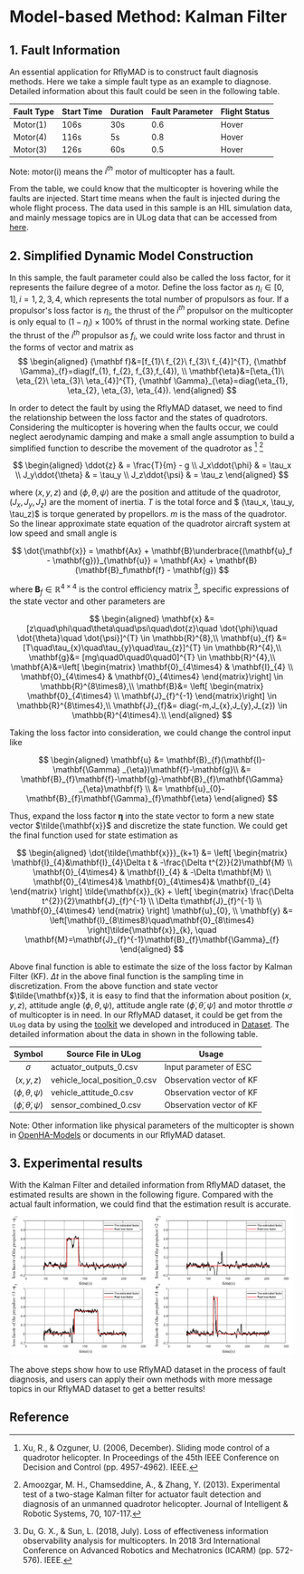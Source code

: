 # Model-based Method: Kalman Filter

## 1. Fault Information
An essential application for RflyMAD is to construct fault diagnosis methods. Here we take a simple fault type as an example to diagnose. Detailed information about this fault could be seen in the following table.

| Fault Type     | Start Time     | Duration       |Fault Parameter| Flight Status|
| -------------- | -------------- | -------------- | ------------- | ------------ |
| Motor(1)       | 106s           | 30s            | 0.6           | Hover        |
| Motor(4)       | 116s           | 5s             | 0.8           | Hover        |
| Motor(3)       | 126s           | 60s            | 0.5           | Hover        |

Note: motor(i) means the $i^{th}$ motor of multicopter has a fault.

From the table, we could know that the multicopter is hovering while the faults are injected. Start time means when the fault is injected during the whole flight process. The data used in this sample is an HIL simulation data, and mainly message topics are in ULog data that can be accessed from [here](https://bhpan.buaa.edu.cn/link/AAC765607ACC0C4104BE0ADA90F56D850B).

## 2. Simplified Dynamic Model Construction
In this sample, the fault parameter could also be called the loss factor, for it represents the failure degree of a motor. Define the loss factor as $\eta_{i}\in[0,1],i=1,2,3,4$, which represents the total number of propulsors as four. If a propulsor's loss factor is $\eta_{i}$, the thrust of the $i^{th}$ propulsor on the multicopter is only equal to $(1-\eta_{i})\times100\%$ of thrust in the normal working state. Define the thrust of the $i^{th}$ propulsor as $f_{i}$, we could write loss factor and thrust in the forms of vector and matrix as
$$
\begin{aligned}
    {\mathbf f}&=[f_{1}\ f_{2}\ f_{3}\ f_{4}]^{T}, {\mathbf \Gamma}_{f}=diag(f_{1}, f_{2}, f_{3},f_{4}), \\
    \mathbf{\eta}&=[\eta_{1}\ \eta_{2}\ \eta_{3}\ \eta_{4}]^{T}, {\mathbf \Gamma}_{\eta}=diag(\eta_{1}, \eta_{2}, \eta_{3}, \eta_{4}).
\end{aligned}
$$

In order to detect the fault by using the RflyMAD dataset, we need to find the relationship between the loss factor and the states of quadrotors. Considering the multicopter is hovering when the faults occur, we could neglect aerodynamic damping and make a small angle assumption to build a simplified function to describe the movement of the quadrotor as [^1] [^2]

$$
\begin{aligned}
\ddot{z} & = \frac{T}{m} - g \\
J_x\ddot{\phi} & = \tau_x \\
J_y\ddot{\theta} & = \tau_y \\
J_z\ddot{\psi} & = \tau_z
\end{aligned}
$$

where $(x, y, z)$ and $(\phi, \theta, \psi)$ are the position and attitude of the quadrotor, $(J_x, J_y, J_z)$ are the moment of inertia. $T$ is the total force and $ (\tau_x, \tau_y, \tau_z)$ is torque generated by propellors. $m$ is the mass of the quadrotor. So the linear approximate state equation of the quadrotor aircraft system at low speed and small angle is

$$
\dot{\mathbf{x}} = \mathbf{Ax} + \mathbf{B}\underbrace{(\mathbf{u}_f - \mathbf{g})}_{\mathbf{u}} = \mathbf{Ax} + \mathbf{B}(\mathbf{B}_f\mathbf{f} - \mathbf{g})
$$

where $\mathbf{B}_f \in \mathbb{R}^{4\times4}$ is the control efficiency matrix [^3], specific expressions of the state vector and other parameters are

$$
\begin{aligned}
    \mathbf{x} &= [z\quad\phi\quad\theta\quad\psi\quad\dot{z}\quad \dot{\phi}\quad \dot{\theta}\quad \dot{\psi}]^{T} \in \mathbb{R}^{8},\\
    \mathbf{u}_{f} &= [T\quad\tau_{x}\quad\tau_{y}\quad\tau_{z}]^{T} \in \mathbb{R}^{4},\\
    \mathbf{g}&= [mg\quad0\quad0\quad0]^{T} \in \mathbb{R}^{4},\\
    \mathbf{A}&=\left[  \begin{matrix}
        \mathbf{0}_{4\times4} & \mathbf{I}_{4}  \\
        \mathbf{0}_{4\times4} & \mathbf{0}_{4\times4} 
    \end{matrix}\right] \in \mathbb{R}^{8\times8},\\
    \mathbf{B}&= \left[  \begin{matrix}
        \mathbf{0}_{4\times4}  \\
        \mathbf{J}_{f}^{-1}  
    \end{matrix}\right] \in \mathbb{R}^{8\times4},\\
    \mathbf{J}_{f}&= diag(-m,J_{x},J_{y},J_{z}) \in \mathbb{R}^{4\times4}.\\
\end{aligned}
$$

Taking the loss factor into consideration, we could change the control input like

$$
\begin{aligned}
    \mathbf{u} &= \mathbf{B}_{f}(\mathbf{I}-\mathbf{\Gamma} _{\eta})\mathbf{f}-\mathbf{g}\\
        &= \mathbf{B}_{f}\mathbf{f}-\mathbf{g}-\mathbf{B}_{f}\mathbf{\Gamma} _{\eta}\mathbf{f} \\
        &= \mathbf{u}_{0}-\mathbf{B}_{f}\mathbf{\Gamma}_{f}\mathbf{\eta}
\end{aligned}
$$

Thus, expand the loss factor $\mathbf{\eta}$ into the state vector to form a new state vector $\tilde{\mathbf{x}}$ and discretize the state function. We could get the final function used for state estimation as

$$
\begin{aligned}
    \dot{\tilde{\mathbf{x}}}_{k+1} &= \left[ \begin{matrix}
    \mathbf{I}_{4}&\mathbf{I}_{4}\Delta t & -\frac{\Delta t^{2}}{2}\mathbf{M} \\
    \mathbf{0}_{4\times4} & \mathbf{I}_{4} & -\Delta t\mathbf{M} \\
    \mathbf{0}_{4\times4}& \mathbf{0}_{4\times4}& \mathbf{I}_{4}
\end{matrix} \right] \tilde{\mathbf{x}}_{k} + \left[ \begin{matrix}
    \frac{\Delta t^{2}}{2}\mathbf{J}_{f}^{-1} \\ \Delta t\mathbf{J}_{f}^{-1} \\ \mathbf{0}_{4\times4}
\end{matrix} \right] \mathbf{u}_{0},  \\
\mathbf{y} &= \left[\mathbf{I}_{8\times8}\quad\mathbf{0}_{8\times4} \right]\tilde{\mathbf{x}}_{k}, \quad \mathbf{M}=\mathbf{J}_{f}^{-1}\mathbf{B}_{f}\mathbf{\Gamma}_{f}
\end{aligned}
$$

Above final function is able to estimate the size of the loss factor by Kalman Filter (KF). $\Delta t$ in the above final function is the sampling time in discretization. From the above function and state vector $\tilde{\mathbf{x}}$, it is easy to find that the information about position $(x, y, z)$, attitude angle $(\phi, \theta, \psi)$, attitude angle rate $(\dot{\phi}, \dot{\theta}, \dot{\psi})$ and motor throttle $\sigma$ of multicopter is in need. In our RflyMAD dataset, it could be get from the `ULog` data by using the [toolkit](https://github.com/lerlis/Data_processing_tools) we developed and introduced in [Dataset](./dataset.html). The detailed information about the data in shown in the following table.

| Symbol         |Source File in ULog| Usage          |
| :------------: | ----------------- | -------------- |
| $\sigma$       | actuator\_outputs\_0.csv | Input parameter of ESC |
| $(x, y, z)$    | vehicle\_local\_position\_0.csv | Observation vector of KF |
| $(\phi, \theta, \psi)$ | vehicle\_attitude\_0.csv | Observation vector of KF |
| $(\dot{\phi}, \dot{\theta}, \dot{\psi})$ | sensor\_combined\_0.csv | Observation vector of KF |

Note: Other information like physical parameters of the multicopter is shown in [OpenHA-Models](https://rfly-openha.github.io/documents/4_resources/multicopter.html) or documents in our RflyMAD dataset.

## 3. Experimental results

With the Kalman Filter and detailed information from RflyMAD dataset, the estimated results are shown in the following figure. Compared with the actual fault information, we could find that the estimation result is accurate.
<img src="./diagnosis2.png" style="zoom: 50%;" />

The above steps show how to use RflyMAD dataset in the process of fault diagnosis, and users can apply their own methods with more message topics in our RflyMAD dataset to get a better results! 

## Reference
[^1]:Xu, R., & Ozguner, U. (2006, December). Sliding mode control of a quadrotor helicopter. In Proceedings of the 45th IEEE Conference on Decision and Control (pp. 4957-4962). IEEE.
[^2]:Amoozgar, M. H., Chamseddine, A., & Zhang, Y. (2013). Experimental test of a two-stage Kalman filter for actuator fault detection and diagnosis of an unmanned quadrotor helicopter. Journal of Intelligent & Robotic Systems, 70, 107-117.
[^3]:Du, G. X., & Sun, L. (2018, July). Loss of effectiveness information observability analysis for multicopters. In 2018 3rd International Conference on Advanced Robotics and Mechatronics (ICARM) (pp. 572-576). IEEE.
